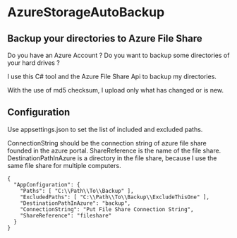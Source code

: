 # AzureStorageAutoBackup

## Backup your directories to Azure File Share

Do you have an Azure Account ? Do you want to backup some directories of your hard drives ?

I use this C# tool and the Azure File Share Api to backup my directories.

With the use of md5 checksum, I upload only what has changed or is new.

## Configuration

Use appsettings.json to set the list of included and excluded paths.

ConnectionString should be the connection string of azure file share founded in the azure portal. ShareReference is the name of the file share. DestinationPathInAzure is a directory in the file share, because I use the same file share for multiple computers.

```
{
  "AppConfiguration": {
    "Paths": [ "C:\\Path\\To\\Backup" ],
    "ExcludedPaths": [ "C:\\Path\\To\\Backup\\ExcludeThisOne" ],
    "DestinationPathInAzure": "backup",
    "ConnectionString": "Put File Share Connection String",
    "ShareReference": "fileshare"
  }
}
```
